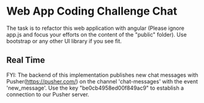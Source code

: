 # Web App Coding Challenge Chat

The task is to refactor this web application with angular (Please ignore app.js and focus your efforts on the content of the "public" folder). Use bootstrap or any other UI library if you see fit.

## Real Time

FYI: The backend of this implementation publishes new chat messages with Pusher(https://pusher.com/) on the channel 'chat-messages' with the event 'new_message'. Use the key "be0cb4958ed00f849ac9" to establish a connection to our Pusher server.
